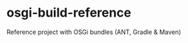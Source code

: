 osgi-build-reference
====================

Reference project with OSGi bundles (ANT, Gradle &amp; Maven)
